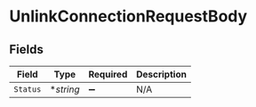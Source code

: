 # UnlinkConnectionRequestBody


## Fields

| Field              | Type               | Required           | Description        |
| ------------------ | ------------------ | ------------------ | ------------------ |
| `Status`           | **string*          | :heavy_minus_sign: | N/A                |